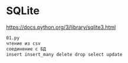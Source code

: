 # SQLite  

https://docs.python.org/3/library/sqlite3.html  

```txt
01.py  
чтение из csv  
соединение с БД  
insert insert_many delete drop select update  
```
